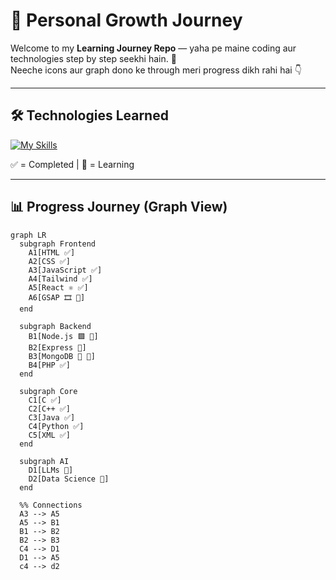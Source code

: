 # 🌱 Personal Growth Journey  

Welcome to my **Learning Journey Repo** — yaha pe maine coding aur technologies step by step seekhi hain. 🚀  
Neeche icons aur graph dono ke through meri progress dikh rahi hai 👇  

---

## 🛠️ Technologies Learned  

[![My Skills](https://skillicons.dev/icons?i=html,css,js,tailwind,react,threejs,mongodb,express,nodejs,cpp,c,java,python,postman,php,vite,vscode,npm,mysql,django,bootstrap)](https://skillicons.dev)  

✅ = Completed | 🔶 = Learning  

---

## 📊 Progress Journey (Graph View)

```mermaid
graph LR
  subgraph Frontend
    A1[HTML ✅]
    A2[CSS ✅]
    A3[JavaScript ✅]
    A4[Tailwind ✅]
    A5[React ⚛️ ✅]
    A6[GSAP 🎞️ 🔶]
  end

  subgraph Backend
    B1[Node.js 🟩 🔶]
    B2[Express 🔶]
    B3[MongoDB 🍃 🔶]
    B4[PHP ✅]
  end

  subgraph Core
    C1[C ✅]
    C2[C++ ✅]
    C3[Java ✅]
    C4[Python ✅]
    C5[XML ✅]
  end

  subgraph AI
    D1[LLMs 🔶]
    D2[Data Science 🔶]
  end

  %% Connections
  A3 --> A5
  A5 --> B1
  B1 --> B2
  B2 --> B3
  C4 --> D1
  D1 --> A5
  c4 --> d2


